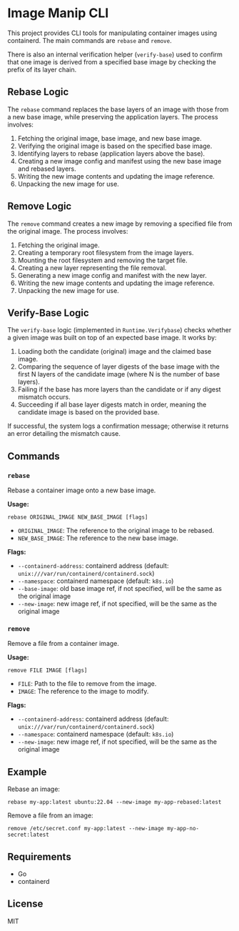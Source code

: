 # Image Manip CLI

This project provides CLI tools for manipulating container images using containerd. The main commands are `rebase` and `remove`.

There is also an internal verification helper (`verify-base`) used to confirm that one image is derived from a specified base image by checking the prefix of its layer chain.


## Rebase Logic

The `rebase` command replaces the base layers of an image with those from a new base image, while preserving the application layers. The process involves:

1. Fetching the original image, base image, and new base image.
2. Verifying the original image is based on the specified base image.
3. Identifying layers to rebase (application layers above the base).
4. Creating a new image config and manifest using the new base image and rebased layers.
5. Writing the new image contents and updating the image reference.
6. Unpacking the new image for use.


## Remove Logic

The `remove` command creates a new image by removing a specified file from the original image. The process involves:

1. Fetching the original image.
2. Creating a temporary root filesystem from the image layers.
3. Mounting the root filesystem and removing the target file.
4. Creating a new layer representing the file removal.
5. Generating a new image config and manifest with the new layer.
6. Writing the new image contents and updating the image reference.
7. Unpacking the new image for use.

## Verify-Base Logic

The `verify-base` logic (implemented in `Runtime.Verifybase`) checks whether a given image was built on top of an expected base image. It works by:

1. Loading both the candidate (original) image and the claimed base image.
2. Comparing the sequence of layer digests of the base image with the first N layers of the candidate image (where N is the number of base layers).
3. Failing if the base has more layers than the candidate or if any digest mismatch occurs.
4. Succeeding if all base layer digests match in order, meaning the candidate image is based on the provided base.

If successful, the system logs a confirmation message; otherwise it returns an error detailing the mismatch cause.

## Commands

### `rebase`
Rebase a container image onto a new base image.

**Usage:**
```
rebase ORIGINAL_IMAGE NEW_BASE_IMAGE [flags]
```

- `ORIGINAL_IMAGE`: The reference to the original image to be rebased.
- `NEW_BASE_IMAGE`: The reference to the new base image.

**Flags:**
- `--containerd-address`: containerd address (default: `unix:///var/run/containerd/containerd.sock`)
- `--namespace`: containerd namespace (default: `k8s.io`)
- `--base-image`: old base image ref, if not specified, will be the same as the original image
- `--new-image`: new image ref, if not specified, will be the same as the original image

### `remove`
Remove a file from a container image.

**Usage:**
```
remove FILE IMAGE [flags]
```

- `FILE`: Path to the file to remove from the image.
- `IMAGE`: The reference to the image to modify.

**Flags:**
- `--containerd-address`: containerd address (default: `unix:///var/run/containerd/containerd.sock`)
- `--namespace`: containerd namespace (default: `k8s.io`)
- `--new-image`: new image ref, if not specified, will be the same as the original image

## Example

Rebase an image:
```
rebase my-app:latest ubuntu:22.04 --new-image my-app-rebased:latest
```

Remove a file from an image:
```
remove /etc/secret.conf my-app:latest --new-image my-app-no-secret:latest
```

## Requirements
- Go
- containerd

## License
MIT
